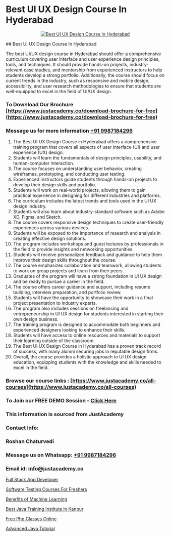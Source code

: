 # Best UI UX Design Course In Hyderabad

<p align="center">
  <a href="https://justacademy.co/all-courses">
    <img src="https://ibb.co/CngWr2j" alt="Best UI UX Design Course In Hyderabad">
  </a>
</p>
## Best UI UX Design Course In Hyderabad

The best UI/UX design course in Hyderabad should offer a comprehensive curriculum covering user interface and user experience design principles, tools, and techniques. It should provide hands-on projects, industry-relevant case studies, and mentorship from experienced instructors to help students develop a strong portfolio. Additionally, the course should focus on current trends in the industry, such as responsive and mobile design, accessibility, and user research methodologies to ensure that students are well-equipped to excel in the field of UI/UX design.
### To Download Our Brochure [https://www.justacademy.co/download-brochure-for-free](https://www.justacademy.co/download-brochure-for-free)
### Message us for more information [+91 9987184296](https://api.whatsapp.com/send?phone=919987184296)
1) The Best UI UX Design Course in Hyderabad offers a comprehensive training program that covers all aspects of user interface (UI) and user experience (UX) design.
2) Students will learn the fundamentals of design principles, usability, and human-computer interaction.
3) The course focuses on understanding user behavior, creating wireframes, prototyping, and conducting user testing.
4) Experienced instructors guide students through hands-on projects to develop their design skills and portfolio.
5) Students will work on real-world projects, allowing them to gain practical experience in designing for different industries and platforms.
6) The curriculum includes the latest trends and tools used in the UI UX design industry.
7) Students will also learn about industry-standard software such as Adobe XD, Figma, and Sketch.
8) The course covers responsive design techniques to create user-friendly experiences across various devices.
9) Students will be exposed to the importance of research and analysis in creating effective design solutions.
10) The program includes workshops and guest lectures by professionals in the field to provide insights and networking opportunities.
11) Students will receive personalized feedback and guidance to help them improve their design skills throughout the course.
12) The course emphasizes collaboration and teamwork, allowing students to work on group projects and learn from their peers.
13) Graduates of the program will have a strong foundation in UI UX design and be ready to pursue a career in the field.
14) The course offers career guidance and support, including resume building, interview preparation, and portfolio review.
15) Students will have the opportunity to showcase their work in a final project presentation to industry experts.
16) The program also includes sessions on freelancing and entrepreneurship in UI UX design for students interested in starting their own design business.
17) The training program is designed to accommodate both beginners and experienced designers looking to enhance their skills.
18) Students will have access to online resources and materials to support their learning outside of the classroom.
19) The Best UI UX Design Course in Hyderabad has a proven track record of success, with many alumni securing jobs in reputable design firms.
20) Overall, the course provides a holistic approach to UI UX design education, equipping students with the knowledge and skills needed to excel in the field.

### Browse our course links : [https://www.justacademy.co/all-courses](https://www.justacademy.co/all-courses) 
### To Join our FREE DEMO Session - [Click Here](https://www.justacademy.co/register-for-course-demo)


### This information is sourced from JustAcademy
### Contact Info:
### Roshan Chaturvedi
### Message us on Whatsapp: [+91 9987184296](https://api.whatsapp.com/send?phone=919987184296)
### Email id: [info@justacademy.co](mailto:info@justacademy.co)
                
[Full Stack App Developer](https://www.linkedin.com/pulse/full-stack-app-developer-justacademy-thane-mkwxf/)

[Software Testing Courses For Freshers](https://www.linkedin.com/pulse/software-testing-course-freshers-justacademy-pune-hvloc?trackingId=g7tK%2FT0ft5qqw%2B3c%2BG%2B02g%3D%3D&lipi=urn%3Ali%3Apage%3Ad_flagship3_company_admin%3BlnT71xOrSKqY%2FaAG0BEpww%3D%3D)

[Benefits of Machine Learning](https://medium.com/@kamblerajas684/benefits-of-machine-learning-ca8aa3bdb9f9)

[Best Java Training Institute In Kanpur](https://medium.com/@kamblerajas684/best-java-training-institute-in-kanpur-b8ea6530db9c)

[Free Php Classes Online](https://justacademyin.github.io/justacademy/free-php-classes-online)

[Advanced Java Tutorial](https://justacademyin.github.io/justacademy/advanced-java-tutorial)

